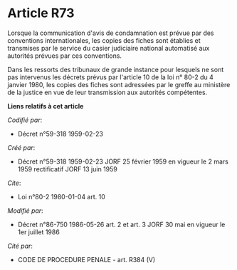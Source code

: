 # Article R73

Lorsque la communication d'avis de condamnation est prévue par des conventions internationales, les copies des fiches sont
établies et transmises par le service du casier judiciaire national automatisé aux autorités prévues par ces conventions.

Dans les ressorts des tribunaux de grande instance pour lesquels ne sont pas intervenus les décrets prévus par l'article 10
de la loi n° 80-2 du 4 janvier 1980, les copies des fiches sont adressées par le greffe au ministère de la justice en vue de
leur transmission aux autorités compétentes.

**Liens relatifs à cet article**

_Codifié par_:

  - Décret n°59-318 1959-02-23

_Créé par_:

  - Décret n°59-318 1959-02-23 JORF 25 février 1959 en vigueur le 2 mars 1959 rectificatif JORF 13 juin 1959

_Cite_:

  - Loi n°80-2 1980-01-04 art. 10

_Modifié par_:

  - Décret n°86-750 1986-05-26 art. 2 et art. 3 JORF 30 mai en vigueur le 1er juillet 1986

_Cité par_:

  - CODE DE PROCEDURE PENALE - art. R384 (V)
